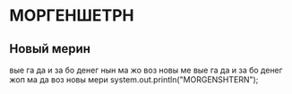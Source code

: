 # МОРГЕНШЕТРН
## Новый мерин
вые га да и за бо денег
нын ма жо воз новы ме
вые га да и за бо денег
жоп ма да воз новы мери
        system.out.println("MORGENSHTERN");
